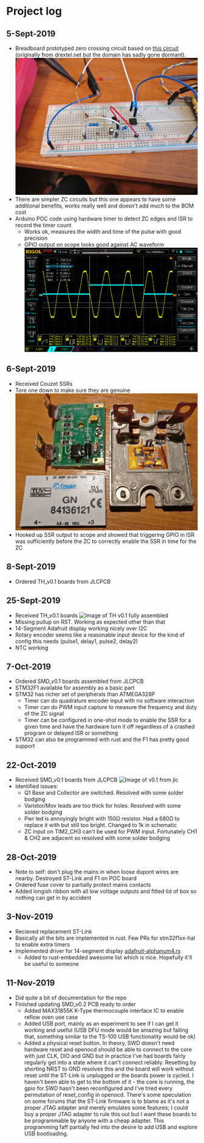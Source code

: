 # Project log

## 5-Sept-2019

* Breadboard prototyped zero crossing circuit based on [this circuit](SimpleIsolatedZeroCrossDetector.pdf) (originally from drextel.net but the domain has sadly gone dormant). ![breadboard poc](img/breadboard_zc_poc.png)
* There are simpler ZC circuits but this one appears to have some additional benefits, works really well and doesn't add much to the BOM cost
* Arduino POC code using hardware timer to detect ZC edges and ISR to record the timer count
    * Works ok, measures the width and time of the pulse with good precision
    * GPIO output on scope looks good against AC waveform ![gpio output against AC](img/zc_scope_output.png)

## 6-Sept-2019

* Received Couzet SSRs
* Tore one down to make sure they are genuine ![ssr teardown](img/ssr_teardown.png)
* Hooked up SSR output to scope and showed that triggering GPIO in ISR was sufficiently before the ZC to correctly enable the SSR in time for the ZC

## 8-Sept-2019

* Ordered TH_v0.1 boards from JLCPCB

## 25-Sept-2019

* Received TH_v0.1 boards ![Image of TH v0.1 fully assembled](th_0.1.jpg)
* Missing pullup on RST. Working as expected other than that
* 14-Segment Adafruit display working nicely over I2C
* Rotary encoder seems like a reasonable input device for the kind of config this needs (pulse1, delay1, pulse2, delay2)
* NTC working

## 7-Oct-2019

* Ordered SMD_v0.1 boards assembled from JLCPCB
* STM32F1 available for assembly as a basic part
* STM32 has richer set of peripherals than ATMEGA328P
    * Timer can do quadrature encoder input with no software interaction
    * Timer can do PWM input capture to measure the frequency and duty of the ZC signal
    * Timer can be configured in one-shot mode to enable the SSR for a given time and have the hardware turn it off regardless of a crashed program or delayed ISR or something
* STM32 can also be programmed with rust and the F1 has pretty good support

## 22-Oct-2019

* Received SMD_v0.1 boards from JLCPCB ![Image of v0.1 from jlc](smd_0.1_jlc.jpg)
* Identified issues:
    * Q1 Base and Collector are switched. Resolved with some solder bodging
    * Varistor/Mov leads are too thick for holes. Resolved with some solder bodging
    * Pwr led is annoyingly bright with 150Ω resistor. Had a 680Ω to replace it with but still too bright. Changed to 1k in schematic
    * ZC input on TIM2_CH3 can't be used for PWM input. Fortunately CH1 & CH2 are adjacent so resolved with some solder bodging

## 28-Oct-2019

* Note to self: don't plug the mains in when loose dupont wires are nearby. Destroyed ST-Link and F1 on POC board
* Ordered fuse cover to partially protect mains contacts
* Added longish ribbon with all low voltage outputs and fitted lid of box so nothing can get in by accident

## 3-Nov-2019

* Recieved replacement ST-Link
* Basically all the bits are implemented in rust. Few PRs for stm32f1xx-hal to enable extra timers
* Implemented driver for 14-segment display [adafruit-alphanum4.rs](https://github.com/cs2dsb/adafruit-alphanum4.rs)
    * Added to rust-embedded awesome list which is nice. Hopefully it'll be useful to someone

## 11-Nov-2019

* Did quite a bit of documentation for the repo
* Finished updating SMD_v0.2 PCB ready to order
    * Added MAX31855K K-Type thermocouple interface IC to enable reflow oven use case
    * Added USB port, mainly as an experiment to see if I can get it working and useful (USB DFU mode would be amazing but failing that, something similar to the TS-100 USB functionality would be ok)
    * Added a physical reset button. In theory, SWD doesn't need hardware reset and openocd should be able to connect to the core with just CLK, DIO and GND but in practice I've had boards fairly regularly get into a state where it can't connect reliably. Resetting by shorting NRST to GND resolves this and the board will work without reset until the ST-Link is unplugged or the boards power is cycled. I haven't been able to get to the bottom of it - the core is running, the gpio for SWD hasn't been reconfigured and I've tried every permutation of reset_config in openocd. There's some speculation on some forums that the ST-Link firmware is to blame as it's not a proper JTAG adapter and merely emulates some features; I could buy a proper JTAG adapter to rule this out but I want these boards to be programmable by anyone with a cheap adapter. This programming faff partially fed into the desire to add USB and explore USB bootloading. 

